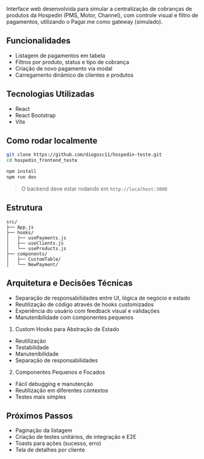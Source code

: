 Interface web desenvolvida para simular a centralização de cobranças de produtos da Hospedin (PMS, Motor, Channel), com controle visual e filtro de pagamentos, utilizando o Pagar.me como gateway (simulado).

## Funcionalidades

- Listagem de pagamentos em tabela
- Filtros por produto, status e tipo de cobrança
- Criação de novo pagamento via modal
- Carregamento dinâmico de clientes e produtos

## Tecnologias Utilizadas

- React
- React Bootstrap
- Vite

## Como rodar localmente

```bash
git clone https://github.com/diogosc11/hospedin-teste.git
cd hospedin_frontend_teste

npm install
npm run dev
```

> O backend deve estar rodando em `http://localhost:3000`

## Estrutura

```
src/
├── App.js
├── hooks/
│   ├── usePayments.js
│   ├── useClients.js
│   └── useProducts.js
├── components/
│   ├── CustomTable/
│   └── NewPayment/
```

## Arquitetura e Decisões Técnicas

- Separação de responsabilidades entre UI, lógica de negócio e estado
- Reutilização de código através de hooks customizados
- Experiência do usuário com feedback visual e validações
- Manutenibilidade com componentes pequenos

1. Custom Hooks para Abstração de Estado

- Reutilização
- Testabilidade
- Manutenibilidade
- Separação de responsabilidades

2. Componentes Pequenos e Focados

- Fácil debugging e manutenção
- Reutilização em diferentes contextos
- Testes mais simples

## Próximos Passos

- Paginação da listagem
- Criação de testes unitários, de integração e E2E
- Toasts para ações (sucesso, erro)
- Tela de detalhes por cliente
